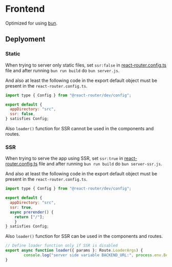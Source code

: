 # Frontend

Optimized for using [bun](https://bun.sh/).

## Deplyoment

### Static
When trying to server only static files, set `ssr:false` in [react-router.config.ts](react-router.config.ts) file
and after running `bun run build` do `bun server.js`.

And also at least the following code in the export default object must be present in the `react-router.config.ts`.

```js
import type { Config } from "@react-router/dev/config";

export default {
  appDirectory: "src",
  ssr: false,
} satisfies Config;
```

Also `loader()` function for SSR cannot be used in the components and routes.


### SSR

When trying to serve the app using SSR, set `ssr:true` in [react-router.config.ts](react-router.config.ts) file
and after running `bun run build` do `bun server-ssr.js`.

And also at least the following code in the export default object must be present in the `react-router.config.ts`.

```js
import type { Config } from "@react-router/dev/config";

export default {
  appDirectory: "src",
  ssr: true,
  async prerender() {
    return ["/"];
    }
} satisfies Config;
```


Also `loader()` function for SSR can be used in the components and routes.

```ts
// Define loader function only if SSR is disabled
export async function loader({ params }: Route.LoaderArgs) {
        console.log("server side variable BACKEND_URL:", process.env.BACKEND_URL);
}
```

